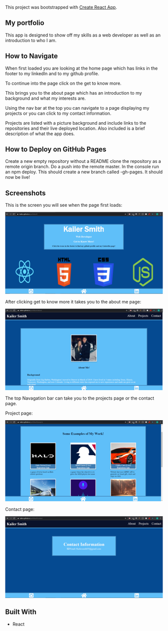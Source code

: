 This project was bootstrapped with [Create React App](https://github.com/facebook/create-react-app).

## My portfolio

This app is designed to show off my skills as a web developer as well as an introduction to who I am.

## How to Navigate

When first loaded you are looking at the home page which has links in the footer to my linkedIn and to my github profile.

To continue into the page click on the get to know more.

This brings you to the about page which has an introduction to my background and what my interests are. 

Using the nav bar at the top you can navigate to a page displaying my projects or you can click to my contact information.

Projects are listed with a picture background and include links to the repositories and their live deployed location.
Also included is a brief description of what the app does.

## How to Deploy on GitHub Pages

Create a new empty repository without a README 
clone the repository as a remote origin branch.
Do a push into the remote master.
In the console run an npm deploy.
This should create a new branch called -gh-pages.
It should now be live!

## Screenshots

This is the screen you will see when the page first loads:

![Starting Screen](/public/assets/images/startingScreen.png)

After clicking get to know more it takes you to the about me page:

![About Me Screen](/public/assets/images/aboutpage.png)

The top Navagation bar can take you to the projects page or the contact page.

Project page:

![Project page](/public/assets/images/projectpage.png)

Contact page:

![Contact page](/public/assets/images/contactpage.png)

## Built With 
* React 

